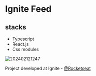 # Ignite Feed

## stacks

- Typescript
- React.js
- Css modules

  
![202402121247](https://github.com/migueelzz/ignite-feed/assets/74062845/700882e3-db4b-4c08-9b20-0d3cb2a557cb)

Project developed at Ignite - <a href="https://www.rocketseat.com.br/">@Rocketseat</a>
